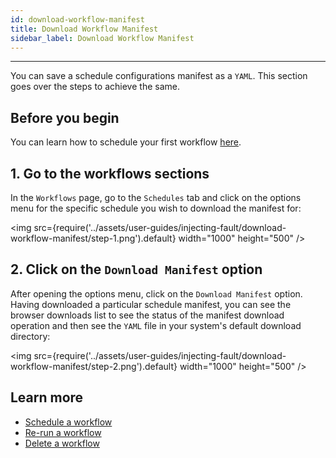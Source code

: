 ```yaml
---
id: download-workflow-manifest
title: Download Workflow Manifest
sidebar_label: Download Workflow Manifest
---
```


---

You can save a schedule configurations manifest as a `YAML`. This section goes over the steps to achieve the same.

## Before you begin

You can learn how to schedule your first workflow [here](schedule-workflow.md).

## 1. Go to the workflows sections

In the `Workflows` page, go to the `Schedules` tab and click on the options menu for the specific schedule you wish to download the manifest for:

<img src={require('../assets/user-guides/injecting-fault/download-workflow-manifest/step-1.png').default} width="1000" height="500" />

## 2. Click on the `Download Manifest` option

After opening the options menu, click on the `Download Manifest` option. Having downloaded a particular schedule manifest, you can see the browser downloads list to see the status of the manifest download operation and then see the `YAML` file in your system's default download directory:

<img src={require('../assets/user-guides/injecting-fault/download-workflow-manifest/step-2.png').default} width="1000" height="500" />

## Learn more

- [Schedule a workflow](schedule-workflow.md)
- [Re-run a workflow](re-run-workflow.md)
- [Delete a workflow](delete-workflow.md)

